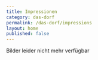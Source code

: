 ```yaml
---
title: Impressionen
category: das-dorf
permalink: /das-dorf/impressions
layout: home
published: false
---
```


Bilder leider nicht mehr verfügbar